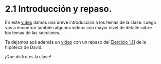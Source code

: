 # 2.1 Introducción y repaso.

En este [video](https://youtu.be/xHTMgN2l4_g) damos una breve introducción a los temas de la clase. Luego vas a encontrar también algunos videos con mayor nivel de detalle sobre los temas de las secciones.


Te dejamos acá además un [video](https://youtu.be/SedlOQcDJqA) con un repaso del [Ejercicio 1.11](../01_Introduccion/03_Numeros.md#ejercicio-111-bonus) de la hipoteca de David.

¡Que disfrutes la clase!


